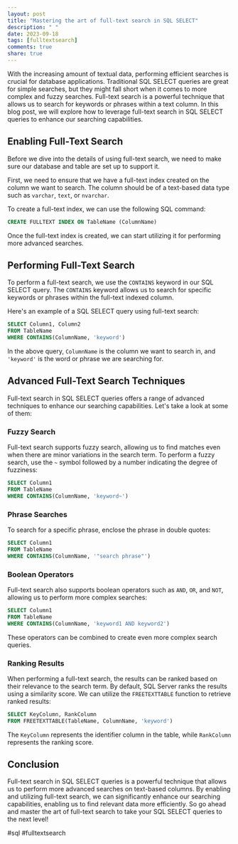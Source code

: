 ```yaml
---
layout: post
title: "Mastering the art of full-text search in SQL SELECT"
description: " "
date: 2023-09-18
tags: [fulltextsearch]
comments: true
share: true
---
```


With the increasing amount of textual data, performing efficient searches is crucial for database applications. Traditional SQL SELECT queries are great for simple searches, but they might fall short when it comes to more complex and fuzzy searches. Full-text search is a powerful technique that allows us to search for keywords or phrases within a text column. In this blog post, we will explore how to leverage full-text search in SQL SELECT queries to enhance our searching capabilities.

## Enabling Full-Text Search

Before we dive into the details of using full-text search, we need to make sure our database and table are set up to support it. 

First, we need to ensure that we have a full-text index created on the column we want to search. The column should be of a text-based data type such as `varchar`, `text`, or `nvarchar`.

To create a full-text index, we can use the following SQL command:

```sql
CREATE FULLTEXT INDEX ON TableName (ColumnName)
```

Once the full-text index is created, we can start utilizing it for performing more advanced searches.

## Performing Full-Text Search

To perform a full-text search, we use the `CONTAINS` keyword in our SQL SELECT query. The `CONTAINS` keyword allows us to search for specific keywords or phrases within the full-text indexed column.

Here's an example of a SQL SELECT query using full-text search:

```sql
SELECT Column1, Column2
FROM TableName
WHERE CONTAINS(ColumnName, 'keyword')
```

In the above query, `ColumnName` is the column we want to search in, and `'keyword'` is the word or phrase we are searching for.

## Advanced Full-Text Search Techniques

Full-text search in SQL SELECT queries offers a range of advanced techniques to enhance our searching capabilities. Let's take a look at some of them:

### Fuzzy Search

Full-text search supports fuzzy search, allowing us to find matches even when there are minor variations in the search term. To perform a fuzzy search, use the `~` symbol followed by a number indicating the degree of fuzziness:

```sql
SELECT Column1
FROM TableName
WHERE CONTAINS(ColumnName, 'keyword~')
```

### Phrase Searches

To search for a specific phrase, enclose the phrase in double quotes:

```sql
SELECT Column1
FROM TableName
WHERE CONTAINS(ColumnName, '"search phrase"')
```

### Boolean Operators

Full-text search also supports boolean operators such as `AND`, `OR`, and `NOT`, allowing us to perform more complex searches:

```sql
SELECT Column1
FROM TableName
WHERE CONTAINS(ColumnName, 'keyword1 AND keyword2')
```

These operators can be combined to create even more complex search queries.

### Ranking Results

When performing a full-text search, the results can be ranked based on their relevance to the search term. By default, SQL Server ranks the results using a similarity score. We can utilize the `FREETEXTTABLE` function to retrieve ranked results:

```sql
SELECT KeyColumn, RankColumn
FROM FREETEXTTABLE(TableName, ColumnName, 'keyword')
```

The `KeyColumn` represents the identifier column in the table, while `RankColumn` represents the ranking score.

## Conclusion

Full-text search in SQL SELECT queries is a powerful technique that allows us to perform more advanced searches on text-based columns. By enabling and utilizing full-text search, we can significantly enhance our searching capabilities, enabling us to find relevant data more efficiently. So go ahead and master the art of full-text search to take your SQL SELECT queries to the next level!

#sql #fulltextsearch